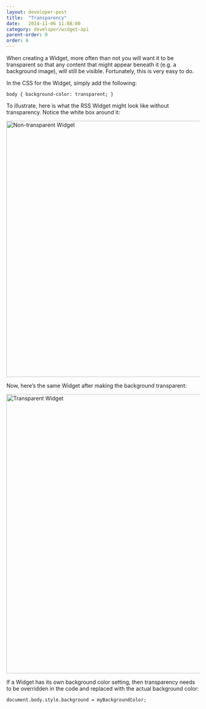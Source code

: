 ```yaml
---
layout: developer-post
title:  "Transparency"
date:   2014-11-06 11:08:00
category: developer/widget-api
parent-order: 0
order: 8
---
```


When creating a Widget, more often than not you will want it to be transparent so that any content that might appear beneath it (e.g. a background image), will still be visible. Fortunately, this is very easy to do.

In the CSS for the Widget, simply add the following:

```
body { background-color: transparent; }
```

To illustrate, here is what the RSS Widget might look like without transparency. Notice the white box around it:

<img src="http://www.risevision.com/wp-content/uploads/2011/10/NonTransparent.png" alt="Non-transparent Widget" style="width: 667px;"/>

Now, here’s the same Widget after making the background transparent:

<img src="http://www.risevision.com/wp-content/uploads/2011/10/Transparent.png" alt="Transparent Widget" style="width: 727px;"/>

If a Widget has its own background color setting, then transparency needs to be overridden in the code and replaced with the actual background color:

```
document.body.style.background = myBackgroundColor;
```